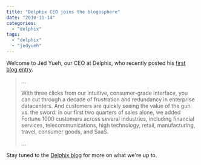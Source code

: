 ```yaml
---
title: "Delphix CEO joins the blogosphere"
date: "2010-11-14"
categories: 
  - "delphix"
tags: 
  - "delphix"
  - "jedyueh"
---
```


Welcome to Jed Yueh, our CEO at Delphix, who recently posted his [first blog entry](http://blog.delphix.com/jyueh/2010/12/21/clarity-and-creativity/).

> ...
> 
> With three clicks from our intuitive, consumer-grade interface, you can cut through a decade of frustration and redundancy in enterprise datacenters. And customers are quickly seeing the value of the gun vs. the sword: in our first two quarters of sales alone, we added Fortune 1000 customers across several industries, including financial services, telecommunications, high technology, retail, manufacturing, travel, consumer goods, and SaaS.
> 
> ...

Stay tuned to the [Delphix blog](http://blog.delphix.com/) for more on what we're up to.
